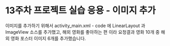 # 13주차 프로젝트 실습 응용 - 이미지 추가
이미지를 추가하기 위해서 activity_main.xml -  code 에 LinearLayout 과 ImageView 소스를 추가했고, 해외 영화를 좋아하는 편 이라 요청결과 영화 10개 중 해외 영화 포스터 이미지 6개를 추가했습니다.
